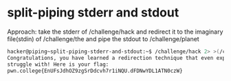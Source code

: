 # split-piping stderr and stdout

Approach: take the stderr of /challenge/hack and redirect it to the imaginary file(stdin) of /challenge/the and pipe the stdout to /challenge/planet

```bash
hacker@piping~split-piping-stderr-and-stdout:~$ /challenge/hack 2> >(/challenge/the) | /challenge/planet
Congratulations, you have learned a redirection technique that even experts 
struggle with! Here is your flag:
pwn.college{EnUFsJdhOZ9zgSrDdcvh7r1iNQU.dFDNwYDL1ATN0czW}
```